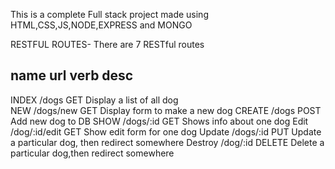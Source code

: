 This is a complete Full stack project made using HTML,CSS,JS,NODE,EXPRESS and MONGO

RESTFUL ROUTES- There are 7 RESTful routes



name        url     verb        desc
---------------------------------------------------------
INDEX       /dogs    GET   Display a list of all dog  
NEW      /dogs/new   GET   Display form to make a new dog
CREATE      /dogs   POST   Add new dog to DB
SHOW     /dogs/:id   GET   Shows info about one dog
Edit	 /dog/:id/edit GET	 Show edit form for one dog
Update	/dogs/:id	   PUT	 Update a particular dog, then redirect somewhere
Destroy	/dog/:id	 DELETE Delete a particular dog,then redirect somewhere
